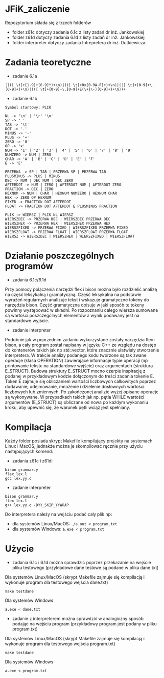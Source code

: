# JFiK_zaliczenie

Repozytorium składa się z trzech folderów
- folder z61c dotyczy zadania 6.1c z listy zadań dr inż. Jankowskiej
- folder z61d dotyczy zadania 6.1d z listy zadań dr inż. Jankowskiej
- folder interpreter dotyczy zadania Intrepretera dr inż. Dutkiewicza

# Zadania teoretyczne
- zadanie 6.1a
```
((([ \t]+[1-9]+[0-9]*)+\n)|(([ \t]+0x[0-9A-F]+)+\n)|(([ \t]+[0-9]+\.[0-9]+)+\n)|(([ \t]+[0-9]+\.[0-9]+E(\+|\-)[0-9]+)+\n))+
```
- zadanie 6.1b
```
Symbol startowy: PLIK

NL -> '\n' | '\r' '\n'
SP -> ' '
TAB -> '\t'
DOT -> '.'
MINUS -> '-'
PLUS -> '+'
ZERO -> '0'
OP -> 'x'
NUM -> '1' | '2' | '3' | '4' | '5' | '6' | '7' | '8' | '9'
NUMZERO -> NUM | ZERO
CHAR -> 'A' | 'B' | 'C' | 'D' | 'E' | 'F'
E -> 'E'

PRZERWA -> SP | TAB | PRZERWA SP | PRZERWA TAB
PLUSMINUS -> PLUS | MINUS
DEC -> NUM | DEC NUM | DEC ZERO
AFTERDOT -> NUM | ZERO | AFTERDOT NUM | AFTERDOT ZERO
FRACTION -> DEC | ZERO
HEXNUM -> NUM | CHAR | HEXNUM NUMZERO | HEXNUM CHAR
HEX -> ZERO OP HEXNUM
FIXED -> FRACTION DOT AFTERDOT
FLOAT -> FRACTION DOT AFTERDOT E PLUSMINUS FRACTION

PLIK -> WIERSZ | PLIK NL WIERSZ
WIERSZDEC -> PRZERWA DEC | WIERSZDEC PRZERWA DEC
WIERSZHEX -> PRZERWA HEX | WIERSZHEX PRZERWA HEX
WIERSZFIXED -> PRZERWA FIXED | WIERSZFIXED PRZERWA FIXED
WIERSZFLOAT -> PRZERWA FLOAT | WIERSZFLOAT PRZERWA FLOAT
WIERSZ -> WIERSZDEC | WIERSZHEX | WIERSZFIXED | WIERSZFLOAT
```

# Działanie poszczególnych programów
- zadania 6.1c/6.1d

Przy pomocy połączenia narzędzi flex i bison można było rozdzielić analizę na część leksykalną i gramatyczną. Część leksykalna na podstawie wyrażeń regularnych analizuje tekst i wskazuje gramatyczne tokeny do narzędzia bison. Część gramatyczna opisuje w jaki sposób te tokeny powinny występować w składni. Po rozpoznaniu całego wiersza sumowane są wartości poszczególnych elementów a wynik podawany jest na standardowe wyjście.  

- zadanie interpreter

Podobnie jak w poprzednim zadaniu wykorzystane zostały narzędzia flex i bison, a cały program został napisany w języku C++ ze względu na dostęp do kontenerów takich jak np std::vector, które znacznie ułatwiały stworzenie interpretera. W trakcie analizy podanego kodu tworzone są tak zwane operacje (klasa OPERATION) zawierające informacje typie operacji (np printowanie tekstu na standardowe wyjście) oraz argumentach (struktura E_STRUCT). Budowa struktury E_STRUCT mocno czerpie inspirację z podanej w przykładowym kodzie dołączonym do treści zadania tokenie E. Token E zajmuje się obliczaniem wartości liczbowych całkowitych poprzez dodawanie, odejmowanie, mnożenie i dzielenie dosłownych wartości liczbowych lub zmiennych. Po zakończonej analizie wyżej opisane operacje są wykonywane. W przypadkach takich jak np. pętla WHILE wartości argumentów (E_STRUCT) są obliczane od nowa po każdym wykonaniu kroku, aby upewnić się, że warunek pętli wciąż jest spełniany. 

# Kompilacja
Każdy folder posiada skrypt Makefile kompilujący projekty na systemach Linux i MacOS, jednakże można je skompilować ręcznie przy użyciu następujących komend:
- zadania z61c i z61d:

```
bison grammar.y
flex lex.l
gcc lex.yy.c
```

- zadanie interpreter
```
bison grammar.y
flex lex.l
g++ lex.yy.c -DYY_SKIP_YYWRAP
```

Do interpretera należy na wejściu podać cały plik np:
- dla systemów Linux/MacOS: `./a.out < program.txt `
- dla systemów Windows: `a.exe < program.txt`

# Użycie
- zadania 6.1c i 6.1d można sprawdzić poprzez przekazanie na wejście pliku testowego (przykładowe dane testowe są podane w pliku dane.txt)

Dla systemów Linux/MacOS (skrypt Makefile zajmuje się kompilacją i wykonuje program dla testowego wejścia dane.txt)
```
make testdane
```

Dla systemów Windows
```
a.exe < dane.txt
```
- zadanie z interpreterem można sprawdzić w analogiczny sposób podając na wejściu program (przykładowy program jest podany w pliku program.txt)

Dla systemów Linux/MacOS (skrypt Makefile zajmuje się kompilacją i wykonuje program dla testowego wejścia program.txt)
```
make testdane
```

Dla systemów Windows
```
a.exe < program.txt
```
